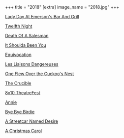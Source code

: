 +++
title = "2018"
[extra]
image_name = "2018.jpg"
+++

[Lady Day At Emerson's Bar And Grill](http://weathervaneplayhouse.com)

[Twelfth Night](https://www.rubbercitytheatre.com/)

[Death Of A Salesman](https://www.thebrecksvilletheatre.org)

[It Shoulda Been You](http://weathervaneplayhouse.com)

[Equivocation](https://www.rubbercitytheatre.com/)

[Les Liaisons Dangereuses](http://weathervaneplayhouse.com)

[One Flew Over the Cuckoo's Nest](https://thewrp.org)

[The Crucible ](https://www.rubbercitytheatre.com/)

[8x10 TheatreFest](http://weathervaneplayhouse.com)

[Annie](https://www.rubbercitytheatre.com/)

[Bye Bye Birdie](http://weathervaneplayhouse.com)

[A Streetcar Named Desire](https://www.rubbercitytheatre.com/)

[A Christmas Carol](https://www.rubbercitytheatre.com/)